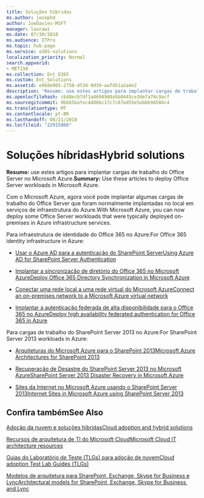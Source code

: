 ```yaml
---
title: Soluções híbridas
ms.author: josephd
author: JoeDavies-MSFT
manager: laurawi
ms.date: 07/30/2018
ms.audience: ITPro
ms.topic: hub-page
ms.service: o365-solutions
localization_priority: Normal
search.appverid:
- MET150
ms.collection: Ent_O365
ms.custom: Ent_Solutions
ms.assetid: e9b8e065-2750-4534-9d39-aafd51a2a4e2
description: 'Resumo: use estes artigos para implantar cargas de trabalho do Office Server no Microsoft Azure.'
ms.openlocfilehash: c648ecb7df1a4604960a5b0445ce3de7a74c9acf
ms.sourcegitcommit: 9bb65bafec4dd6bc17c7c07ed55e5eb6b94584c4
ms.translationtype: MT
ms.contentlocale: pt-BR
ms.lasthandoff: 08/21/2018
ms.locfileid: "22915866"
---
```

# <a name="hybrid-solutions"></a><span data-ttu-id="29c47-103">Soluções híbridas</span><span class="sxs-lookup"><span data-stu-id="29c47-103">Hybrid solutions</span></span>

 <span data-ttu-id="29c47-104">**Resumo:** use estes artigos para implantar cargas de trabalho do Office Server no Microsoft Azure.</span><span class="sxs-lookup"><span data-stu-id="29c47-104">**Summary:** Use these articles to deploy Office Server workloads in Microsoft Azure.</span></span>
  
<span data-ttu-id="29c47-105">Com o Microsoft Azure, agora você pode implantar algumas cargas de trabalho do Office Server que foram normalmente implantadas no local em serviços de infraestrutura do Azure.</span><span class="sxs-lookup"><span data-stu-id="29c47-105">With Microsoft Azure, you can now deploy some Office Server workloads that were typically deployed on-premises in Azure infrastructure services.</span></span>
  
<span data-ttu-id="29c47-106">Para infraestrutura de identidade do Office 365 no Azure:</span><span class="sxs-lookup"><span data-stu-id="29c47-106">For Office 365 identity infrastructure in Azure:</span></span>

- [<span data-ttu-id="29c47-107">Usar o Azure AD para a autenticação do SharePoint Server</span><span class="sxs-lookup"><span data-stu-id="29c47-107">Using Azure AD for SharePoint Server Authentication</span></span>](using-azure-ad-for-sharepoint-server-authentication.md)

- [<span data-ttu-id="29c47-108">Implantar a sincronização de diretório do Office 365 no Microsoft Azure</span><span class="sxs-lookup"><span data-stu-id="29c47-108">Deploy Office 365 Directory Synchronization in Microsoft Azure</span></span>](deploy-office-365-directory-synchronization-dirsync-in-microsoft-azure.md)
  
- [<span data-ttu-id="29c47-109">Conectar uma rede local a uma rede virtual do Microsoft Azure</span><span class="sxs-lookup"><span data-stu-id="29c47-109">Connect an on-premises network to a Microsoft Azure virtual network</span></span>](connect-an-on-premises-network-to-a-microsoft-azure-virtual-network.md)
    
- [<span data-ttu-id="29c47-110">Implantar a autenticação federada de alta disponibilidade para o Office 365 no Azure</span><span class="sxs-lookup"><span data-stu-id="29c47-110">Deploy high availability federated authentication for Office 365 in Azure</span></span>](deploy-high-availability-federated-authentication-for-office-365-in-azure.md)
    
<span data-ttu-id="29c47-111">Para cargas de trabalho do SharePoint Server 2013 no Azure:</span><span class="sxs-lookup"><span data-stu-id="29c47-111">For SharePoint Server 2013 workloads in Azure:</span></span>
  
- [<span data-ttu-id="29c47-112">Arquiteturas do Microsoft Azure para o SharePoint 2013</span><span class="sxs-lookup"><span data-stu-id="29c47-112">Microsoft Azure Architectures for SharePoint 2013</span></span>](microsoft-azure-architectures-for-sharepoint-2013.md)
    
- [<span data-ttu-id="29c47-113">Recuperação de Desastre do SharePoint Server 2013 no Microsoft Azure</span><span class="sxs-lookup"><span data-stu-id="29c47-113">SharePoint Server 2013 Disaster Recovery in Microsoft Azure</span></span>](sharepoint-server-2013-disaster-recovery-in-microsoft-azure.md)
    
- [<span data-ttu-id="29c47-114">Sites da Internet no Microsoft Azure usando o SharePoint Server 2013</span><span class="sxs-lookup"><span data-stu-id="29c47-114">Internet Sites in Microsoft Azure using SharePoint Server 2013</span></span>](internet-sites-in-microsoft-azure-using-sharepoint-server-2013.md)
  
  
## <a name="see-also"></a><span data-ttu-id="29c47-115">Confira também</span><span class="sxs-lookup"><span data-stu-id="29c47-115">See Also</span></span>

[<span data-ttu-id="29c47-116">Adoção da nuvem e soluções híbridas</span><span class="sxs-lookup"><span data-stu-id="29c47-116">Cloud adoption and hybrid solutions</span></span>](cloud-adoption-and-hybrid-solutions.md)
  
[<span data-ttu-id="29c47-117">Recursos de arquitetura de TI do Microsoft Cloud</span><span class="sxs-lookup"><span data-stu-id="29c47-117">Microsoft Cloud IT architecture resources</span></span>](microsoft-cloud-it-architecture-resources.md)
  
[<span data-ttu-id="29c47-118">Guias do Laboratório de Teste (TLGs) para adoção de nuvem</span><span class="sxs-lookup"><span data-stu-id="29c47-118">Cloud adoption Test Lab Guides (TLGs)</span></span>](cloud-adoption-test-lab-guides-tlgs.md)
  
[<span data-ttu-id="29c47-119">Modelos de arquitetura para SharePoint, Exchange, Skype for Business e Lync</span><span class="sxs-lookup"><span data-stu-id="29c47-119">Architectural models for SharePoint, Exchange, Skype for Business, and Lync</span></span>](architectural-models-for-sharepoint-exchange-skype-for-business-and-lync.md)


